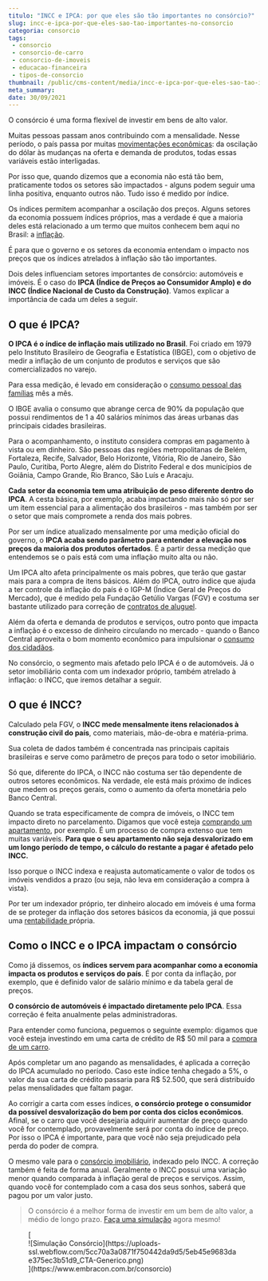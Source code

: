 ```yaml
---
titulo: "INCC e IPCA: por que eles são tão importantes no consórcio?"
slug: incc-e-ipca-por-que-eles-sao-tao-importantes-no-consorcio
categoria: consorcio
tags:
 - consorcio
 - consorcio-de-carro
 - consorcio-de-imoveis
 - educacao-financeira
 - tipos-de-consorcio
thumbnail: /public/cms-content/media/incc-e-ipca-por-que-eles-sao-tao-importantes-no-consorcio.jpg
meta_summary: 
date: 30/09/2021
---
```

O consórcio é uma forma flexível de investir em bens de alto valor.

Muitas pessoas passam anos contribuindo com a mensalidade. Nesse período, o país passa por muitas [movimentações econômicas](https://www.embracon.com.br/blog/o-que-muda-na-economia-com-o-novo-governo): da oscilação do dólar às mudanças na oferta e demanda de produtos, todas essas variáveis estão interligadas.

Por isso que, quando dizemos que a economia não está tão bem, praticamente todos os setores são impactados - alguns podem seguir uma linha positiva, enquanto outros não. Tudo isso é medido por índice.

Os índices permitem acompanhar a oscilação dos preços. Alguns setores da economia possuem índices próprios, mas a verdade é que a maioria deles está relacionado a um termo que muitos conhecem bem aqui no Brasil: a [inflação](https://www.embracon.com.br/blog/entenda-a-importancia-da-taxa-selic-e-da-inflacao).

É para que o governo e os setores da economia entendam o impacto nos preços que os índices atrelados à inflação são tão importantes.

Dois deles influenciam setores importantes de consórcio: automóveis e imóveis. É o caso do **IPCA (Índice de Preços ao Consumidor Amplo) e do INCC (Índice Nacional de Custo da Construção)**. Vamos explicar a importância de cada um deles a seguir.

O que é IPCA?
-------------

**O IPCA é o índice de inflação mais utilizado no Brasil**. Foi criado em 1979 pelo Instituto Brasileiro de Geografia e Estatística (IBGE), com o objetivo de medir a inflação de um conjunto de produtos e serviços que são comercializados no varejo.

Para essa medição, é levado em consideração o [consumo pessoal das famílias](https://www.embracon.com.br/blog/aprenda-como-montar-um-orcamento-familiar-em-5-passos) mês a mês.

O IBGE avalia o consumo que abrange cerca de 90% da população que possui rendimentos de 1 a 40 salários mínimos das áreas urbanas das principais cidades brasileiras.

Para o acompanhamento, o instituto considera compras em pagamento à vista ou em dinheiro. São pessoas das regiões metropolitanas de Belém, Fortaleza, Recife, Salvador, Belo Horizonte, Vitória, Rio de Janeiro, São Paulo, Curitiba, Porto Alegre, além do Distrito Federal e dos municípios de Goiânia, Campo Grande, Rio Branco, São Luís e Aracaju.

**Cada setor da economia tem uma atribuição de peso diferente dentro do IPCA**. A cesta básica, por exemplo, acaba impactando mais não só por ser um item essencial para a alimentação dos brasileiros - mas também por ser o setor que mais compromete a renda dos mais pobres.

Por ser um índice atualizado mensalmente por uma medição oficial do governo, o **IPCA acaba sendo parâmetro para entender a elevação nos preços da maioria dos produtos ofertados**. É a partir dessa medição que entendemos se o país está com uma inflação muito alta ou não.

Um IPCA alto afeta principalmente os mais pobres, que terão que gastar mais para a compra de itens básicos. Além do IPCA, outro índice que ajuda a ter controle da inflação do país é o IGP-M (Índice Geral de Preços do Mercado), que é medido pela Fundação Getúlio Vargas (FGV) e costuma ser bastante utilizado para correção de [contratos de aluguel](https://www.embracon.com.br/blog/como-sair-do-aluguel-definitivamente).

Além da oferta e demanda de produtos e serviços, outro ponto que impacta a inflação é o excesso de dinheiro circulando no mercado - quando o Banco Central aproveita o bom momento econômico para impulsionar o [consumo dos cidadãos](https://www.embracon.com.br/blog/habitos-de-consumo-antes-durante-e-pos-pandemia).

No consórcio, o segmento mais afetado pelo IPCA é o de automóveis. Já o setor imobiliário conta com um indexador próprio, também atrelado à inflação: o INCC, que iremos detalhar a seguir.

O que é INCC?
-------------

Calculado pela FGV, o **INCC mede mensalmente itens relacionados à construção civil do país**, como materiais, mão-de-obra e matéria-prima.

Sua coleta de dados também é concentrada nas principais capitais brasileiras e serve como parâmetro de preços para todo o setor imobiliário.

Só que, diferente do IPCA, o INCC não costuma ser tão dependente de outros setores econômicos. Na verdade, ele está mais próximo de índices que medem os preços gerais, como o aumento da oferta monetária pelo Banco Central.

Quando se trata especificamente de compra de imóveis, o INCC tem impacto direto no parcelamento. Digamos que você esteja [comprando um apartamento](https://www.embracon.com.br/blog/como-comprar-um-apartamento), por exemplo. É um processo de compra extenso que tem muitas variáveis. **Para que o seu apartamento não seja desvalorizado em um longo período de tempo, o cálculo do restante a pagar é afetado pelo INCC.**

Isso porque o INCC indexa e reajusta automaticamente o valor de todos os imóveis vendidos a prazo (ou seja, não leva em consideração a compra à vista).

Por ter um indexador próprio, ter dinheiro alocado em imóveis é uma forma de se proteger da inflação dos setores básicos da economia, já que possui uma [rentabilidade ](https://www.embracon.com.br/blog/qual-o-melhor-investimento-para-r-50-r-500-ou-r-5000)própria.

Como o INCC e o IPCA impactam o consórcio
-----------------------------------------

Como já dissemos, os **índices servem para acompanhar como a economia impacta os produtos e serviços do país**. É por conta da inflação, por exemplo, que é definido valor de salário mínimo e da tabela geral de preços.

**O consórcio de automóveis é impactado diretamente pelo IPCA**. Essa correção é feita anualmente pelas administradoras.

Para entender como funciona, peguemos o seguinte exemplo: digamos que você esteja investindo em uma carta de crédito de R$ 50 mil para a [compra de um carro](https://www.embracon.com.br/blog/o-que-e-como-funciona-o-consorcio-de-carros-e-motos).

Após completar um ano pagando as mensalidades, é aplicada a correção do IPCA acumulado no período. Caso este índice tenha chegado a 5%, o valor da sua carta de crédito passaria para R$ 52.500, que será distribuído pelas mensalidades que faltam pagar.

Ao corrigir a carta com esses índices, **o consórcio protege o consumidor da possível desvalorização do bem por conta dos ciclos econômicos**. Afinal, se o carro que você desejaria adquirir aumentar de preço quando você for contemplado, provavelmente será por conta do índice de preço. Por isso o IPCA é importante, para que você não seja prejudicado pela perda do poder de compra.

O mesmo vale para o [consórcio imobiliário](https://www.embracon.com.br/blog/guia-completo-consorcio-imobiliario), indexado pelo INCC. A correção também é feita de forma anual. Geralmente o INCC possui uma variação menor quando comparada à inflação geral de preços e serviços. Assim, quando você for contemplado com a casa dos seus sonhos, saberá que pagou por um valor justo.

> O consórcio é a melhor forma de investir em um bem de alto valor, a médio de longo prazo. [Faça uma simulação](https://www.embracon.com.br/consorcio) agora mesmo!

<figure class="w-richtext-figure-type-image w-richtext-align-center">[<div>![Simulação Consórcio](https://uploads-ssl.webflow.com/5cc70a3a0871f750442da9d5/5eb45e9683dae375ec3b51d9_CTA-Generico.png)</div>](https://www.embracon.com.br/consorcio)</figure>
